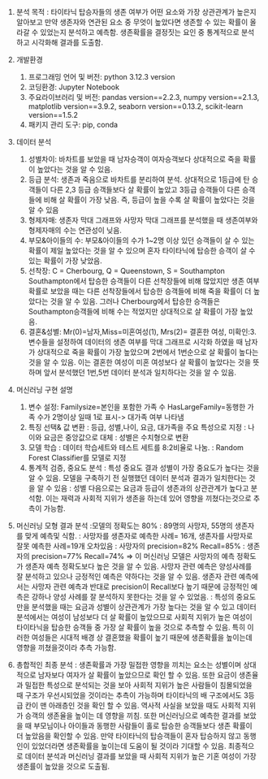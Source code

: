 1. 분석 목적
    : 타이타닉 탑승자들의 생존 여부가 어떤 요소와 가장 상관관계가 높은지 알아보고 만약 생존자와 연관된 요소 중 무엇이 높았다면 생존할 수 있는 확률이 올라갈 수 있었는지 분석하고 예측함. 생존확률을 결정짓는 요인 중 통계적으로 분석하고 시각화해 결과를 도출함.
2. 개발환경
    1) 프로그래밍 언어 및 버전: python 3.12.3 version
    2) 코딩환경: Jupyter Notebook
    3) 주요라이브러리 및 버전: pandas version==2.2.3, numpy version==2.1.3, matplotlib version==3.9.2, seaborn version==0.13.2, scikit-learn version==1.5.2
    4) 패키지 관리 도구: pip, conda

3. 데이터 분석
    1) 성별차이: 바차트를 보았을 때 남자승객이 여자승객보다 상대적으로 죽을 확률이 높았다는 것을 알 수 있음.
    2) 등급 분석: 생존과 죽음으로 바차트를 분리하여 분석. 상대적으로 1등급에 탄 승객들이 다른 2,3 등급 승객들보다 살 확률이 높았고 3등급 승객들이 다른 승객들에 비해 살 확률이 가장 낮음. 즉, 등급이 높을 수록 살 확률이 높았다는 것을 알 수 있음
    3) 형제자매: 생존자 막대 그래프와 사망자 막대 그래프를 분석했을 때 생존여부와 형제자매의 수는 연관성이 닞음.
    4) 부모&아이들의 수: 부모&아이들의 수가 1~2명 이상 있던 승객들이 살 수 있는 확률이 제일 높았다는 것을 알 수 있으며 혼자 타이타닉에 탑승한 승객이 살 수 있는 확률이 가장 낮았음.
    5) 선착장: C = Cherbourg, Q = Queenstown, S = Southampton
       Southampton에서 탑승한 승객들이 다른 선착장들에 비해 많았지만 생존 여부 확률로 보았을 때는 다른 선착장들에서 탑승한 승객들에 비해 죽을 확률이 더 높았다는 것을 알 수 있음. 그러나 Cherbourg에서 탑승한 승객들은 Southampton승객들에 비해 수는 적었지만 상대적으로 살 확률이 가장 높았음.
    6) 결혼&성별:  Mr(0)=남자,Miss=미혼여성(1), Mrs(2)= 결혼한 여성, 미확인:3. 변수들을 설정하여 데이터의 생존 여부를 막대 그래프로 시각화 하였을 때
       남자가 상대적으로 죽을 확률이 가장 높았으며 2번에서 1번순으로 살 확률이 높다는 것을 알 수 있음. 이는 결혼한 여성이 미혼 여성보다 살 확률이 높았다는 것을 뜻하며 앞서 분석했던 1번,5번 데이터 분석과 일치하다는 것을 알 수 있음.
4. 머신러닝 구현 설명
    1) 변수 설정:
       Familysize=본인을 포함한 가족 수 
       HasLargeFamily=동행한 가족 수가 2명이상 일때 1로 표시-> 대가족 여부 나타냄
    2) 특징 선택& 값 변환
       : 등급, 성별,나이, 요금, 대가족을 주요 특성으로 지정
       : 나이와 요금은 중앙값으로 대체
       : 성별은 수치형으로 변환
    3) 모델 학습
       : 데이터 학습세트와 테스트 세트를 8:2비율로 나눔.
       : Random Forest Classifier를 모델로 지정
    4) 통계적 검증, 중요도 분석
       : 특성 중요도 결과 성별이 가장 중요도가 높다는 것을 알 수 있음. 모델을 구축하기 전 실행했던 데이터 분석과 결과가 일치한다는 것을 알 수 있음
       : 성별 다음으로는 요금과 등급이 생존과의 상관관계가 높다고 분석함. 이는 재력과 사회적 지위가 생존을 하는데 있어 영향을 끼쳤다는것으로 추측이 가능함.
5. 머신러닝 모형 결과 분석
   :모델의 정확도는 80%
   : 89명의 사망자, 55명의 생존자를 맞게 예측및 식함.
   : 사망자를 생존자로 예측한 사례= 16개, 생존자를 사망자로 잘못 예측한 사례=19개 오차있음
   : 사망자의 precision=82%  Recall=85%
   : 생존자의 precision=77%  Recall=74%
   => 이 머신러닝 모델은 사망자의 예측 정확도가 생존자 예측 정확도보다 높은 것을 알 수 있음. 사망자 관련 예측은 양성사례를 잘 분석하고 있으나 긍정적인 예측은 약하다는 것을 알 수 있음. 생존자 관련 예측에서는 사망자 관련 예측과 반대로 precision이 Recall보다 높기 때문에 긍정적인 예측은 강하나 양성 사례를 잘 분석하지 못한다는 것을 알 수 있었음.
   : 특성의 중요도만을 분석했을 때는 요금과 성별이 상관관계가 가장 높다는 것을 알 수 있고 데이터 분석에서는 여성이 남성보다 더 살 확률이 높았으므로 사회적 지위가 높은 여성이 타이타닉을 탑승한 승객들 중 가장 살 확률이 높을 것으로 추측할 수 있음. 특히 이러한 여성들은 시대적 배경 상 결혼했을 확률이 높기 때문에 생존확률을 높이는데 영향을 끼쳤을것이라 추측 가능함. 
6. 총합적인 최종 분석
    : 생존확률과 가장 밀접한 영향을 끼치는 요소는 성별이며 상대적으로 남자보다 여자가 살 확률이 높았으므로 확인 할 수 있음. 또한 요금이 생존율과 밀접한 특성으로 분석되는 것을 보아 사회적 지위가 높은 사람들이 침몰되었을 때 구조가 우선시되었을 것이라는 추측이 가능하며 타이타닉의 배 구조에서도 3등급 칸이 맨 아래층인 것을 확인 할 수 있음. 역사적 사실을 보았을 때도 사회적 지위가 승객의 생존율을 높이는 데 영향을 끼침. 또한 머신러닝으로 예측한 결과를 보았을 때 부모님이나 아이들과 동행한 사람들이 홀로 탑승한 승객들보다 생존 확률이 더 높았음을 확인할 수 있음. 만약 타이타닉의 탑승객들이 혼자 탑승하지 않고 동행인이 있었더라면 생존확률을 높이는데 도움이 될 것이라 기대할 수 있음. 최종적으로 데이터 분석과 머신러닝 결과를 보았을 때 사회적 지위가 높은 기혼 여성이 가장 생존률이 높았을 것으로 도출됨. 